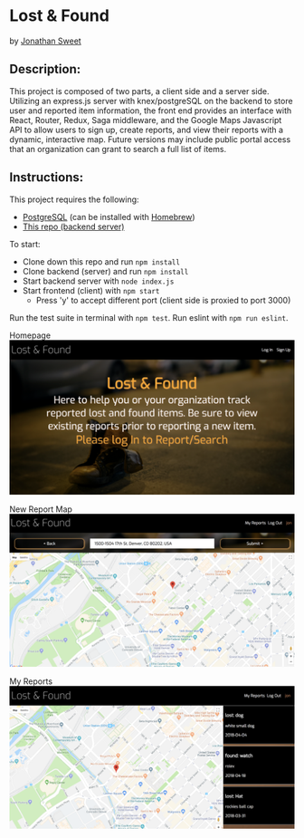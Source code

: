 # Lost & Found
by [Jonathan Sweet](https://www.turing.io/alumni/jonathan-sweet)

## Description:
This project is composed of two parts, a client side and a server side. Utilizing an express.js server with knex/postgreSQL on the backend to store user and reported item information, the front end provides an interface with React, Router, Redux, Saga middleware, and the Google Maps Javascript API to allow users to sign up, create reports, and view their reports with a dynamic, interactive map. Future versions may include public portal access that an organization can grant to search a full list of items.

## Instructions: 
This project requires the following: 
* [PostgreSQL](https://www.postgresql.org/download/) (can be installed with [Homebrew](https://brew.sh/))
* [This repo (backend server)](https://github.com/JSweet314/lostAndFound-server)

To start:
* Clone down this repo and run `npm install`
* Clone backend (server) and run `npm install`
* Start backend server with `node index.js`
* Start frontend (client) with `npm start`
  * Press 'y' to accept different port (client side is proxied to port 3000)

Run the test suite in terminal with `npm test`. 
Run eslint with `npm run eslint`.

Homepage
![welcome](src/images/LFscreenshot.png)

New Report Map
![reportMap](src/images/reportMapScreenshot.png)

My Reports
![myReports](src/images/itemsListScreenshot.png)

